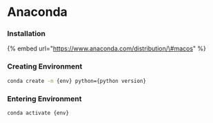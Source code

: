 # Anaconda

### Installation

{% embed url="https://www.anaconda.com/distribution/\#macos" %}

### Creating Environment

```bash
conda create -n {env} python={python version}
```

### Entering Environment

```bash
conda activate {env}
```

